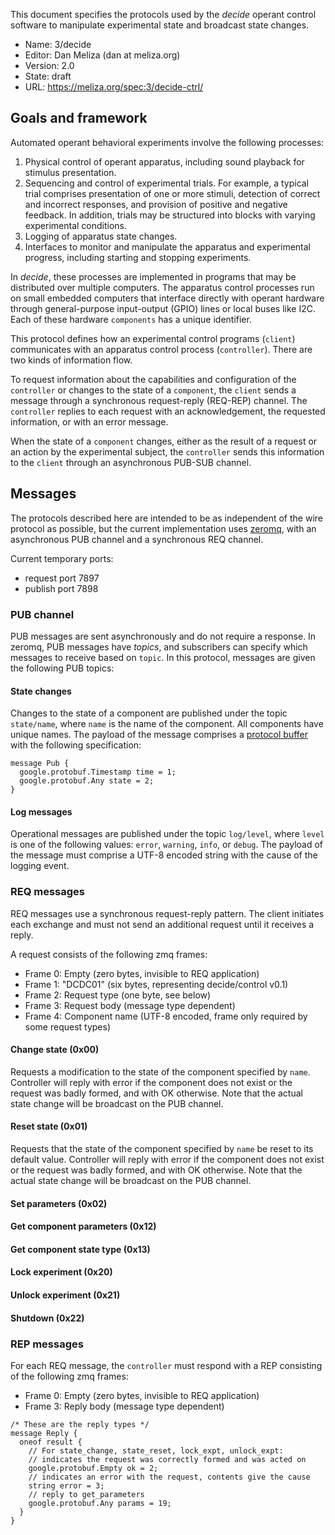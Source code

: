 
This document specifies the protocols used by the *decide* operant control
software to manipulate experimental state and broadcast state changes.

-   Name: 3/decide
-   Editor: Dan Meliza (dan at meliza.org)
-   Version: 2.0
-   State:  draft
-   URL: <https://meliza.org/spec:3/decide-ctrl/>

## Goals and framework

Automated operant behavioral experiments involve the following processes:

1. Physical control of operant apparatus, including sound playback for stimulus
   presentation.
2. Sequencing and control of experimental trials. For example, a typical trial
   comprises presentation of one or more stimuli, detection of correct and
   incorrect responses, and provision of positive and negative feedback. In
   addition, trials may be structured into blocks with varying experimental
   conditions.
3. Logging of apparatus state changes.
4. Interfaces to monitor and manipulate the apparatus and experimental progress,
   including starting and stopping experiments.

In *decide*, these processes are implemented in programs that may be distributed
over multiple computers. The apparatus control processes run on small embedded
computers that interface directly with operant hardware through general-purpose
input-output (GPIO) lines or local buses like I2C. Each of these hardware `components` has a unique identifier.

This protocol defines how an experimental control programs (`client`)
communicates with an apparatus control process (`controller`). There are two
kinds of information flow.

To request information about the capabilities and configuration of the
`controller` or changes to the state of a `component`, the `client` sends a
message through a synchronous request-reply (REQ-REP) channel. The `controller`
replies to each request with an acknowledgement, the requested information, or
with an error message.

When the state of a `component` changes, either as the result of a request or an
action by the experimental subject, the `controller` sends this information to the
`client` through an asynchronous PUB-SUB channel.

## Messages

The protocols described here are intended to be as independent of the wire
protocol as possible, but the current implementation uses
[zeromq](https://zeromq.org), with an asynchronous PUB channel and a synchronous
REQ channel.

Current temporary ports:

- request port 7897
- publish port 7898

### PUB channel

PUB messages are sent asynchronously and do not require a response. In zeromq, PUB messages have *topics*, and subscribers can specify which messages to receive based on `topic`. In this protocol, messages are given the following PUB topics:

#### State changes

Changes to the state of a component are published under the topic `state/name`, where `name` is the name of the component. All components have unique names. The payload of the message comprises a [protocol buffer](https://developers.google.com/protocol-buffers/) with the following specification:

``` protocol-buffer
message Pub {
  google.protobuf.Timestamp time = 1;
  google.protobuf.Any state = 2;
}
```

#### Log messages

Operational messages are published under the topic `log/level`, where `level` is one of the following values: `error`, `warning`, `info`, or `debug`. The payload of the message must comprise a UTF-8 encoded string with the cause of the logging event.

### REQ messages

REQ messages use a synchronous request-reply pattern. The client initiates each exchange and must not send an additional request until it receives a reply.

A request consists of the following zmq frames:

- Frame 0: Empty (zero bytes, invisible to REQ application)
- Frame 1: "DCDC01" (six bytes, representing decide/control v0.1)
- Frame 2: Request type (one byte, see below)
- Frame 3: Request body (message type dependent)
- Frame 4: Component name (UTF-8 encoded, frame only required by some request types)

#### Change state (0x00)

Requests a modification to the state of the component specified by `name`. Controller will reply with error if the component does not exist or the request was badly formed, and with OK otherwise. Note that the actual state change will be broadcast on the PUB channel.

#### Reset state (0x01)

Requests that the state of the component specified by `name` be reset to its default value. Controller will reply with error if the component does not exist or the request was badly formed, and with OK otherwise. Note that the actual state change will be broadcast on the PUB channel.

#### Set parameters (0x02)

#### Get component parameters (0x12)

#### Get component state type (0x13)

#### Lock experiment (0x20)

#### Unlock experiment (0x21)

#### Shutdown (0x22)

### REP messages

For each REQ message, the `controller` must respond with a REP consisting of the following zmq frames:

- Frame 0: Empty (zero bytes, invisible to REQ application)
- Frame 3: Reply body (message type dependent)

```protocol-buffer
/* These are the reply types */
message Reply {
  oneof result {
    // For state_change, state_reset, lock_expt, unlock_expt:
    // indicates the request was correctly formed and was acted on
    google.protobuf.Empty ok = 2;
    // indicates an error with the request, contents give the cause
    string error = 3;
    // reply to get_parameters
    google.protobuf.Any params = 19;
  }
}
```
